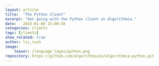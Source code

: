 ```yaml
---
layout: article
title:  "The Python Client"
excerpt: "Get going with the Python client on Algorithmia."
date:   2016-01-08 15:00:38
categories: clients
tags: [clients]
show_related: true
author: liz_rush
image:
    teaser: /language_logos/python.png
repository: https://github.com/algorithmiaio/algorithmia-python.git
---
```



